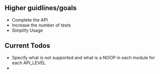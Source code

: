 ## Higher guidlines/goals

* Complete the API
* Increase the number of tests
* Simplify Usage

## Current Todos

* Specify what is not supported and what is a NOOP in each module for each API_LEVEL
* 